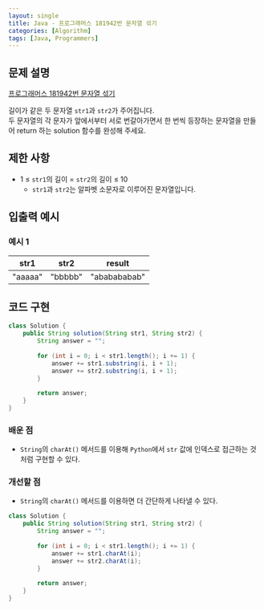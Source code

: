 ```yaml
---
layout: single
title: Java - 프로그래머스 181942번 문자열 섞기
categories: [Algorithm]
tags: [Java, Programmers]
---
```


## 문제 설명
[프로그래머스 181942번 문자열 섞기](https://school.programmers.co.kr/learn/courses/30/lessons/181942?language=java)

길이가 같은 두 문자열 `str1`과 `str2`가 주어집니다.
<br/>
두 문자열의 각 문자가 앞에서부터 서로 번갈아가면서 한 번씩 등장하는 문자열을 만들어 return 하는 solution 함수를 완성해 주세요.

## 제한 사항
- 1 ≤ `str1`의 길이 = `str2`의 길이 ≤ 10
  - `str1`과 `str2`는 알파벳 소문자로 이루어진 문자열입니다.

## 입출력 예시

### 예시 1

|str1|str2|result|
|:---:|:---:|:---:|
|"aaaaa"|"bbbbb"|"ababababab"|

## 코드 구현

```java
class Solution {
    public String solution(String str1, String str2) {
        String answer = "";
        
        for (int i = 0; i < str1.length(); i += 1) {
            answer += str1.substring(i, i + 1);
            answer += str2.substring(i, i + 1);
        }
        
        return answer;
    }
}
```

### 배운 점

* `String`의 `charAt()` 메서드를 이용해 `Python`에서 `str` 값에 인덱스로 접근하는 것처럼 구현할 수 있다.

### 개선할 점

* `String`의 `charAt()` 메서드를 이용하면 더 간단하게 나타낼 수 있다.

```java
class Solution {
    public String solution(String str1, String str2) {
        String answer = "";
        
        for (int i = 0; i < str1.length(); i += 1) {
            answer += str1.charAt(i);
            answer += str2.charAt(i);
        }
        
        return answer;
    }
}
```
